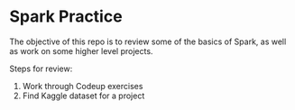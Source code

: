 # Spark Practice

The objective of this repo is to review some of the basics of Spark, as well as work on some higher level projects. 

Steps for review:

1. Work through Codeup exercises
1. Find Kaggle dataset for a project 


